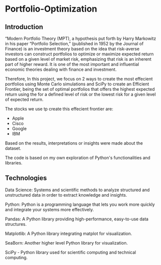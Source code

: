 # Portfolio-Optimization

## Introduction

“Modern Portfolio Theory (MPT), a hypothesis put forth by Harry Markowitz in his paper “Portfolio Selection,” (published in 1952 by the Journal of Finance) is an investment theory based on the idea that risk-averse investors can construct portfolios to optimize or maximize expected return based on a given level of market risk, emphasizing that risk is an inherent part of higher reward. It is one of the most important and influential economic theories dealing with finance and investment.

Therefore, In this project, we focus on 2 ways to create the most effecient portfolios using Monte Carlo simulations and SciPy to create an Efficient Frontier, being the set of optimal portfolios that offers the highest expected return using the for a defined level of risk or the lowest risk for a given level of expected return.

The stocks we use tp create this effecient frontier are:

* Apple
* Cisco
* Google
* IBM

Based on the results, interpretations or insights were made about the dataset.

The code is based on my own exploration of Python's functionalities and libraries.


## Technologies

Data Science: Systems and scientific methods to analyze structured and unstructured data in order to extract knowledge and insights.

Python: Python is a programming language that lets you work more quickly and integrate your systems more effectively.

Pandas: A Python library providing high-performance, easy-to-use data structures.

Matplotlib: A Python library integrating matplot for visualization.

SeaBorn: Another higher level Python library for visualization.

SciPy - Python library used for scientific computing and technical computing. 
